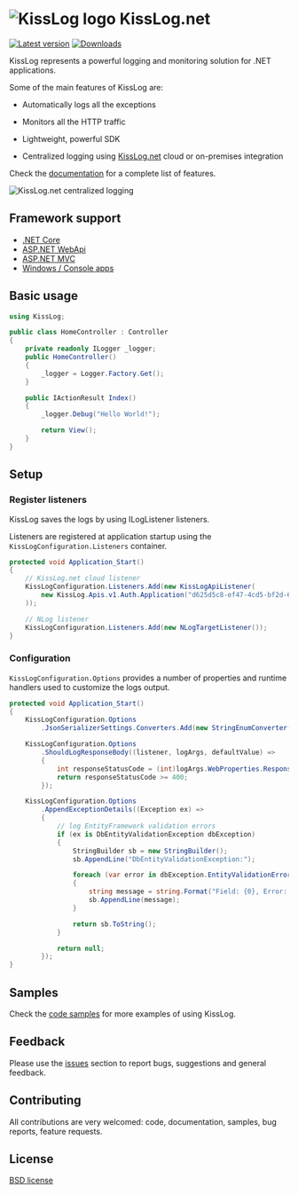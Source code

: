# ![KissLog logo](https://kisslog.net/cdn/KissLog/logos/32.png) KissLog.net

[![Latest version](https://img.shields.io/nuget/v/KissLog.svg?style=flat-square&label=KissLog)](https://www.nuget.org/packages?q=kisslog) [![Downloads](https://img.shields.io/nuget/dt/KissLog.svg?style=flat-square&label=Downloads)](https://www.nuget.org/packages?q=kisslog)

KissLog represents a powerful logging and monitoring solution for .NET applications.

Some of the main features of KissLog are:

- Automatically logs all the exceptions

- Monitors all the HTTP traffic

- Lightweight, powerful SDK

- Centralized logging using [KissLog.net](https://kisslog.net) cloud or on-premises integration

Check the [documentation](https://docs.kisslog.net) for a complete list of features.

![KissLog.net centralized logging](https://docs.kisslog.net/_images/centralized-logging.png)

## Framework support

- [.NET Core](https://docs.kisslog.net/docs/install-instructions/netcore.html)
- [ASP.NET WebApi](https://docs.kisslog.net/docs/install-instructions/aspnet-webapi.html)
- [ASP.NET MVC](https://docs.kisslog.net/docs/install-instructions/aspnet-mvc.html)
- [Windows / Console apps](https://docs.kisslog.net/docs/install-instructions/console-applications.html)

## Basic usage

```csharp
using KissLog;

public class HomeController : Controller
{
    private readonly ILogger _logger;
    public HomeController()
    {
        _logger = Logger.Factory.Get();
    }

    public IActionResult Index()
    {
        _logger.Debug("Hello World!");

        return View();
    }
}
```

## Setup

### Register listeners

KissLog saves the logs by using ILogListener listeners.

Listeners are registered at application startup using the `KissLogConfiguration.Listeners` container.

```csharp
protected void Application_Start()
{
    // KissLog.net cloud listener
    KissLogConfiguration.Listeners.Add(new KissLogApiListener(
        new KissLog.Apis.v1.Auth.Application("d625d5c8-ef47-4cd5-bf2d-6b0a1fa7fda4", "39bb675d-5c13-4bd8-9b5a-1d368da020a2")
    ));

    // NLog listener
    KissLogConfiguration.Listeners.Add(new NLogTargetListener());
}
```

### Configuration

`KissLogConfiguration.Options` provides a number of properties and runtime handlers used to customize the logs output.

```csharp
protected void Application_Start()
{
    KissLogConfiguration.Options
        .JsonSerializerSettings.Converters.Add(new StringEnumConverter());

    KissLogConfiguration.Options
        .ShouldLogResponseBody((listener, logArgs, defaultValue) =>
        {
            int responseStatusCode = (int)logArgs.WebProperties.Response.HttpStatusCode;
            return responseStatusCode >= 400;
        });

    KissLogConfiguration.Options
        .AppendExceptionDetails((Exception ex) =>
        {
            // log EntityFramework validation errors
            if (ex is DbEntityValidationException dbException)
            {
                StringBuilder sb = new StringBuilder();
                sb.AppendLine("DbEntityValidationException:");

                foreach (var error in dbException.EntityValidationErrors.SelectMany(p => p.ValidationErrors))
                {
                    string message = string.Format("Field: {0}, Error: {1}", error.PropertyName, error.ErrorMessage);
                    sb.AppendLine(message);
                }

                return sb.ToString();
            }

            return null;
        });
}
```

## Samples

Check the [code samples](https://github.com/KissLog-net/KissLog.samples) for more examples of using KissLog.

## Feedback

Please use the [issues](https://github.com/KissLog-net/KissLog.Sdk/issues) section to report bugs, suggestions and general feedback.

## Contributing

All contributions are very welcomed: code, documentation, samples, bug reports, feature requests.

## License

[BSD license](LICENSE.md)
